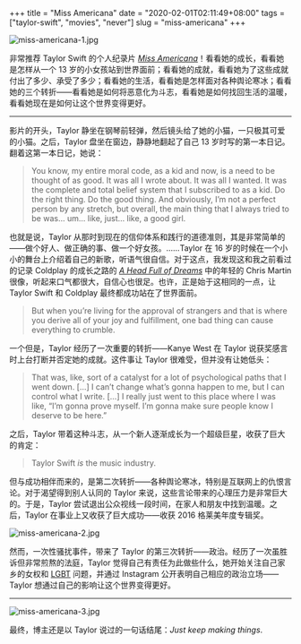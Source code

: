 +++
title = "Miss Americana"
date = "2020-02-01T02:11:49+08:00"
tags = ["taylor-swift", "movies", "never"]
slug = "miss-americana"
+++

![miss-americana-1.jpg](/images/miss-americana-1.jpg "Taylor Swift")

非常推荐 Taylor Swift 的个人纪录片 [*Miss Americana*](https://en.wikipedia.org/wiki/Miss_Americana)！看看她的成长，看看她是怎样从一个 13 岁的小女孩站到世界面前；看看她的成就，看看她为了这些成就付出了多少、承受了多少；看看她的生活，看看她是怎样面对各种舆论寒冰；看看她的三个转折——看看她是如何将恶意化为斗志，看看她是如何找回生活的温暖，看看她现在是如何让这个世界变得更好。

---

影片的开头，Taylor 静坐在钢琴前轻弹，然后镜头给了她的小猫，一只极其可爱的小猫。之后，Taylor 盘坐在窗边，静静地翻起了自己 13 岁时写的第一本日记。翻着这第一本日记，她说：

> You know, my entire moral code, as a kid and now, is a need to be thought of as good. It was all I wrote about. It was all I wanted. It was the complete and total belief system that I subscribed to as a kid. Do the right thing. Do the good thing. And obviously, I’m not a perfect person by any stretch, but overall, the main thing that I always tried to be was... um... like, just... like, a good girl.

也就是说，Taylor 从那时到现在的信仰体系和践行的道德准则，其是非常简单的——做个好人、做正确的事、做一个好女孩。……Taylor 在 16 岁的时候在一个小小的舞台上介绍着自己的新歌，听语气很自信。对于这点，我发现这和我之前看过的记录 Coldplay 的成长之路的 [*A Head Full of Dreams*](https://en.wikipedia.org/wiki/Coldplay:_A_Head_Full_of_Dreams) 中的年轻的 Chris Martin 很像，听起来口气都很大，自信心也很足。也许，正是始于这相同的一点，让 Taylor Swift 和 Coldplay 最终都成功站在了世界面前。

> But when you’re living for the approval of strangers and that is where you derive all of your joy and fulfillment, one bad thing can cause everything to crumble.

一个但是，Taylor 经历了一次重要的转折——Kanye West 在 Taylor 说获奖感言时上台打断并否定她的成就。这件事让 Taylor 很难受，但并没有让她低头：

> That was, like, sort of a catalyst for a lot of psychological paths that I went down. [...] I can’t change what’s gonna happen to me, but I can control what I write. [...] I really just went to this place where I was like, “I’m gonna prove myself. I’m gonna make sure people know I deserve to be here.”

之后，Taylor 带着这种斗志，从一个新人逐渐成长为一个超级巨星，收获了巨大的肯定：

> Taylor Swift *is* the music industry.

但与成功相伴而来的，是第二次转折——各种舆论寒冰，特别是互联网上的仇恨言论。对于渴望得到别人认同的 Taylor 来说，这些言论带来的心理压力是非常巨大的。于是，Taylor 尝试退出公众视线一段时间，在家人和朋友中找到温暖。之后，Taylor 在事业上又收获了巨大成功——收获 2016 格莱美年度专辑奖。

![miss-americana-2.jpg](/images/miss-americana-2.jpg)

然而，一次性骚扰事件，带来了 Taylor 的第三次转折——政治。经历了一次虽胜诉但非常煎熬的法庭，Taylor 觉得自己有责任为此做些什么，她开始关注自己家乡的女权和 [LGBT](https://zh.wikipedia.org/wiki/LGBT) 问题，并通过 Instagram 公开表明自己相应的政治立场——Taylor 想通过自己的影响让这个世界变得更好。

---

![miss-americana-3.jpg](/images/miss-americana-3.jpg)

最终，博主还是以 Taylor 说过的一句话结尾：*Just keep making things*.
